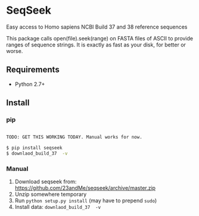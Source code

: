 SeqSeek
=================
Easy access to Homo sapiens NCBI Build 37 and 38 reference sequences

This package calls open(file).seek(range) on FASTA files of ASCII to provide 
ranges of sequence strings. It is exactly as fast as your disk, for better or worse. 

Requirements
------------
* Python 2.7+

Install
-------
### pip
```bash

TODO: GET THIS WORKING TODAY. Manual works for now. 

$ pip install seqseek
$ downlaod_build_37  -v
```

### Manual
1. Download seqseek from: https://github.com/23andMe/seqseek/archive/master.zip
2. Unzip somewhere temporary
3. Run `python setup.py install` (may have to prepend `sudo`)
4. Install data: `downlaod_build_37  -v`
